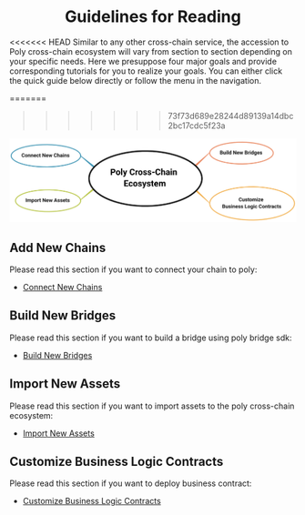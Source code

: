 <h1 align="center">Guidelines for Reading</h1>

<<<<<<< HEAD
Similar to any other cross-chain service, the accession to Poly cross-chain ecosystem will vary from section to section depending on your specific needs. Here we presuppose four major goals and provide corresponding tutorials for you to realize your goals. You can either click the quick guide below directly or follow the menu in the navigation. 

=======
>>>>>>> 73f73d689e28244d89139a14dbc2bc17cdc5f23a
<div align=center><img src="resources/reading_guideline.png" alt=""/></div>

## Add New Chains
Please read this section if you want to connect your chain to poly:
- [Connect New Chains](new_chain/readme.md)

## Build New Bridges
Please read this section if you want to build a bridge using poly bridge sdk:
- [Build New Bridges](new_product/integrate_bridge/readme.md)

## Import New Assets
Please read this section if you want to import assets to the poly cross-chain ecosystem:
- [Import New Assets](new_product/integrate_assets/readme.md)

## Customize Business Logic Contracts

Please read this section if you want to deploy business contract:

- [Customize Business Logic Contracts](new_product/integrate_contracts/readme.md)

